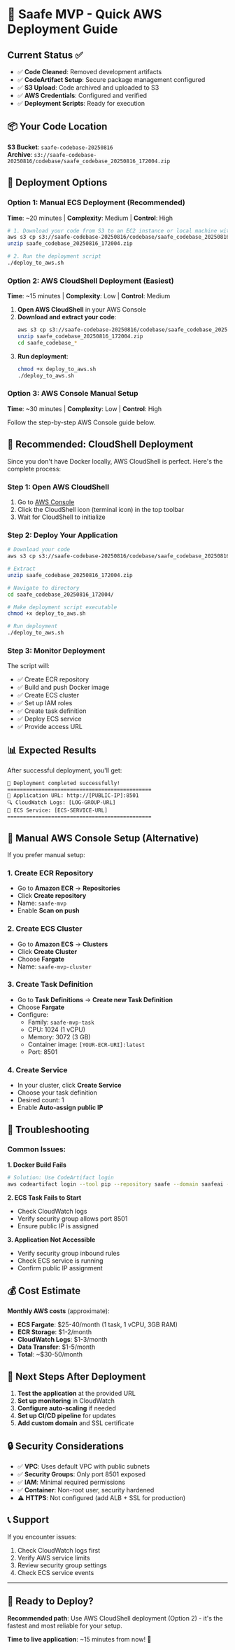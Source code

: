 # 🚀 Saafe MVP - Quick AWS Deployment Guide

## Current Status ✅
- ✅ **Code Cleaned**: Removed development artifacts
- ✅ **CodeArtifact Setup**: Secure package management configured
- ✅ **S3 Upload**: Code archived and uploaded to S3
- ✅ **AWS Credentials**: Configured and verified
- ✅ **Deployment Scripts**: Ready for execution

## 📦 Your Code Location
**S3 Bucket**: `saafe-codebase-20250816`  
**Archive**: `s3://saafe-codebase-20250816/codebase/saafe_codebase_20250816_172004.zip`

## 🎯 Deployment Options

### Option 1: Manual ECS Deployment (Recommended)
**Time**: ~20 minutes | **Complexity**: Medium | **Control**: High

```bash
# 1. Download your code from S3 to an EC2 instance or local machine with Docker
aws s3 cp s3://saafe-codebase-20250816/codebase/saafe_codebase_20250816_172004.zip .
unzip saafe_codebase_20250816_172004.zip

# 2. Run the deployment script
./deploy_to_aws.sh
```

### Option 2: AWS CloudShell Deployment (Easiest)
**Time**: ~15 minutes | **Complexity**: Low | **Control**: Medium

1. **Open AWS CloudShell** in your AWS Console
2. **Download and extract your code**:
   ```bash
   aws s3 cp s3://saafe-codebase-20250816/codebase/saafe_codebase_20250816_172004.zip .
   unzip saafe_codebase_20250816_172004.zip
   cd saafe_codebase_*
   ```
3. **Run deployment**:
   ```bash
   chmod +x deploy_to_aws.sh
   ./deploy_to_aws.sh
   ```

### Option 3: AWS Console Manual Setup
**Time**: ~30 minutes | **Complexity**: Low | **Control**: High

Follow the step-by-step AWS Console guide below.

## 🌟 Recommended: CloudShell Deployment

Since you don't have Docker locally, AWS CloudShell is perfect. Here's the complete process:

### Step 1: Open AWS CloudShell
1. Go to [AWS Console](https://console.aws.amazon.com)
2. Click the CloudShell icon (terminal icon) in the top toolbar
3. Wait for CloudShell to initialize

### Step 2: Deploy Your Application
```bash
# Download your code
aws s3 cp s3://saafe-codebase-20250816/codebase/saafe_codebase_20250816_172004.zip .

# Extract
unzip saafe_codebase_20250816_172004.zip

# Navigate to directory
cd saafe_codebase_20250816_172004/

# Make deployment script executable
chmod +x deploy_to_aws.sh

# Run deployment
./deploy_to_aws.sh
```

### Step 3: Monitor Deployment
The script will:
- ✅ Create ECR repository
- ✅ Build and push Docker image
- ✅ Create ECS cluster
- ✅ Set up IAM roles
- ✅ Create task definition
- ✅ Deploy ECS service
- ✅ Provide access URL

## 📊 Expected Results

After successful deployment, you'll get:

```
🎉 Deployment completed successfully!
==============================================
📍 Application URL: http://[PUBLIC-IP]:8501
🔍 CloudWatch Logs: [LOG-GROUP-URL]
🐳 ECS Service: [ECS-SERVICE-URL]
==============================================
```

## 🔧 Manual AWS Console Setup (Alternative)

If you prefer manual setup:

### 1. Create ECR Repository
- Go to **Amazon ECR** → **Repositories**
- Click **Create repository**
- Name: `saafe-mvp`
- Enable **Scan on push**

### 2. Create ECS Cluster
- Go to **Amazon ECS** → **Clusters**
- Click **Create Cluster**
- Choose **Fargate**
- Name: `saafe-mvp-cluster`

### 3. Create Task Definition
- Go to **Task Definitions** → **Create new Task Definition**
- Choose **Fargate**
- Configure:
  - Family: `saafe-mvp-task`
  - CPU: 1024 (1 vCPU)
  - Memory: 3072 (3 GB)
  - Container image: `[YOUR-ECR-URI]:latest`
  - Port: 8501

### 4. Create Service
- In your cluster, click **Create Service**
- Choose your task definition
- Desired count: 1
- Enable **Auto-assign public IP**

## 🚨 Troubleshooting

### Common Issues:

**1. Docker Build Fails**
```bash
# Solution: Use CodeArtifact login
aws codeartifact login --tool pip --repository saafe --domain saafeai --domain-owner 691595239825 --region eu-west-1
```

**2. ECS Task Fails to Start**
- Check CloudWatch logs
- Verify security group allows port 8501
- Ensure public IP is assigned

**3. Application Not Accessible**
- Verify security group inbound rules
- Check ECS service is running
- Confirm public IP assignment

## 💰 Cost Estimate

**Monthly AWS costs** (approximate):
- **ECS Fargate**: $25-40/month (1 task, 1 vCPU, 3GB RAM)
- **ECR Storage**: $1-2/month
- **CloudWatch Logs**: $1-3/month
- **Data Transfer**: $1-5/month
- **Total**: ~$30-50/month

## 🎯 Next Steps After Deployment

1. **Test the application** at the provided URL
2. **Set up monitoring** in CloudWatch
3. **Configure auto-scaling** if needed
4. **Set up CI/CD pipeline** for updates
5. **Add custom domain** and SSL certificate

## 🔒 Security Considerations

- ✅ **VPC**: Uses default VPC with public subnets
- ✅ **Security Groups**: Only port 8501 exposed
- ✅ **IAM**: Minimal required permissions
- ✅ **Container**: Non-root user, security hardened
- ⚠️ **HTTPS**: Not configured (add ALB + SSL for production)

## 📞 Support

If you encounter issues:
1. Check CloudWatch logs first
2. Verify AWS service limits
3. Review security group settings
4. Check ECS service events

---

## 🚀 Ready to Deploy?

**Recommended path**: Use AWS CloudShell deployment (Option 2) - it's the fastest and most reliable for your setup.

**Time to live application**: ~15 minutes from now! 🎉